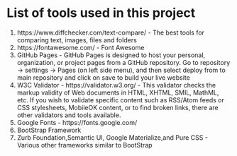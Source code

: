 # List of tools used in this project

<ol>
<li> https://www.diffchecker.com/text-compare/ - The best tools for comparing text, images, files and folders </li>
<li> https://fontawesome.com/ - Font Awesome</li>
<li> GitHub Pages - GitHub Pages is designed to host your personal, organization, or project pages from a GitHub repository. Go to repository -> settings -> Pages (on left side menu), and then select deploy from to main repository and click on save to build your live website</li>
<li> W3C Validator - https://validator.w3.org/ - This validator checks the markup validity of Web documents in HTML, XHTML, SMIL, MathML, etc. If you wish to validate specific content such as RSS/Atom feeds or CSS stylesheets, MobileOK content, or to find broken links, there are other validators and tools available. </li>
<li> Google Fonts - https://fonts.google.com/ </li>
<li>BootStrap Framework </li>
<li> Zurb Foundation,Semantic UI, Google Materialize,and Pure CSS - Various other frameworks similar to BootStrap </li>
